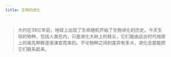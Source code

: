 ```yaml
---
title: 生物的进化
---
```


##
> 大约在38亿年前，地球上出现了生命随机开始了生物进化的历史。今天生存的物种，包括人类在内，只是进化大树上的枝尖，它们是由远古时代地球上的祖先种群逐渐演变而来的。不论物种之间的差异有多大，进化总是能把它们联系起来。
